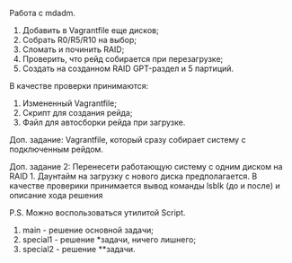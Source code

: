 Работа с mdadm.


1. Добавить в Vagrantfile еще дисков;
2. Cобрать R0/R5/R10 на выбор;
3. Сломать и починить RAID;
4. Проверить, что рейд собирается при перезагрузке;
5. Cоздать на созданном RAID GPT-раздел и 5 партиций.

В качестве проверки принимаются:
1. Измененный Vagrantfile;
2. Скрипт для создания рейда;
3. Файл для автосборки рейда при загрузке.

Доп. задание: Vagrantfile, который сразу собирает систему с подключенным рейдом.

Доп. задание 2: Перенесети работающую систему с одним диском на RAID 1.
Даунтайм на загрузку с нового диска предполагается.
В качестве проверики принимается вывод команды lsblk (до и после) и описание хода решения

P.S. Можно воспользоваться утилитой Script.



1. main - решение основной задачи;
2. special1 - решение *задачи, ничего лишнего;
3. special2 - решение **задачи.

